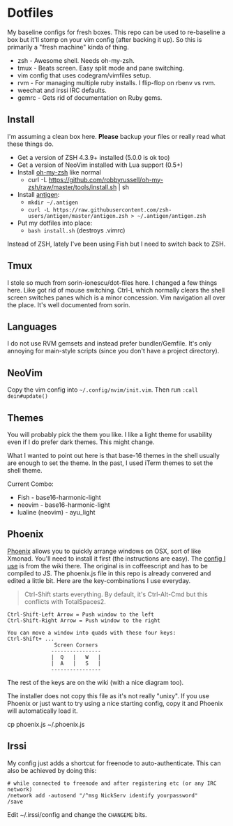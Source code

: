 # Dotfiles

My baseline configs for fresh boxes.  This repo can be used to
re-baseline a box but it'll stomp on your vim config (after backing it up).
So this is primarily a "fresh machine" kinda of thing.

  * zsh - Awesome shell.  Needs oh-my-zsh.
  * tmux - Beats screen.  Easy split mode and pane switching.
  * vim config that uses codegram/vimfiles setup.
  * rvm - For managing multiple ruby installs. I flip-flop on rbenv vs rvm.
  * weechat and irssi IRC defaults.
  * gemrc - Gets rid of documentation on Ruby gems.


## Install

I'm assuming a clean box here.  **Please** backup your files or really read what these things do.

  * Get a version of ZSH 4.3.9+ installed (5.0.0 is ok too)
  * Get a version of NeoVim installed with Lua support (0.5+)
  * Install [oh-my-zsh](https://github.com/robbyrussell/oh-my-zsh) like normal
    * curl -L https://github.com/robbyrussell/oh-my-zsh/raw/master/tools/install.sh | sh
  * Install [antigen](https://github.com/zsh-users/antigen):
    * `mkdir ~/.antigen`
    * `curl -L https://raw.githubusercontent.com/zsh-users/antigen/master/antigen.zsh > ~/.antigen/antigen.zsh`
  * Put my dotfiles into place:
    * `bash install.sh`  (destroys .vimrc)

Instead of ZSH, lately I've been using Fish but I need to switch back to ZSH.

## Tmux

I stole so much from  sorin-ionescu/dot-files here.  I changed a few things here.  Like got rid of mouse switching.  Ctrl-L which normally clears the shell screen switches panes which is a minor concession.  Vim navigation all over the place.  It's well documented from sorin.


## Languages
I do not use RVM gemsets and instead prefer bundler/Gemfile.  It's only
annoying for main-style scripts (since you don't have a project
directory).


## NeoVim

Copy the vim config into `~/.config/nvim/init.vim`.  Then run `:call dein#update()`


## Themes

You will probably pick the them you like.  I like a light theme for usability even if I do prefer dark themes.
This might change.

What I wanted to point out here is that base-16 themes in the shell usually are enough to set the theme.  In the past, I used iTerm themes to set the shell theme.

Current Combo:
  * Fish - base16-harmonic-light
  * neovim - base16-harmonic-light
  * lualine (neovim) - ayu_light


Phoenix
-----
[Phoenix](https://github.com/jasonm23/phoenix) allows you to quickly
arrange windows on OSX, sort of like Xmonad.  You'll need to install it
first (the instructions are easy).  The
[config I use](https://github.com/jasonm23/Phoenix-config/blob/master/.phoenix.litcoffee)
is from the wiki there.  The original is in coffeescript and has to be
compiled to JS.  The phoenix.js file in this repo is already convered
and edited a little bit.  Here are the key-combinations I use everyday.

> Ctrl-Shift starts everything.  By default, it's Ctrl-Alt-Cmd but this conflicts with TotalSpaces2.

    Ctrl-Shift-Left Arrow = Push window to the left
    Ctrl-Shift-Right Arrow = Push window to the right

    You can move a window into quads with these four keys:
    Ctrl-Shift+ ...
                   Screen Corners
                  ----------------
                  |  Q   |   W   |
                  |  A   |   S   |
                  ----------------

The rest of the keys are on the wiki (with a nice diagram too).

The installer does not copy this file as it's not really "unixy".  If you use Phoenix or just want to try using a nice starting config, copy it and Phoenix will automatically load it.

  cp phoenix.js ~/.phoenix.js


Irssi
---
My config just adds a shortcut for freenode to auto-authenticate.
This can also be achieved by doing this:

```
# while connected to freenode and after registering etc (or any IRC network)
/network add -autosend "/^msg NickServ identify yourpassword"
/save
```

Edit ~/.irssi/config and change the `CHANGEME` bits.
